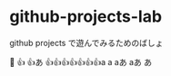 # github-projects-lab
github projects で遊んでみるためのばしょ

:bow:
:+1:
:+1:あ
:+1::+1::+1::+1::+1::+1::+1:a
a
aあ
aあ
あ
